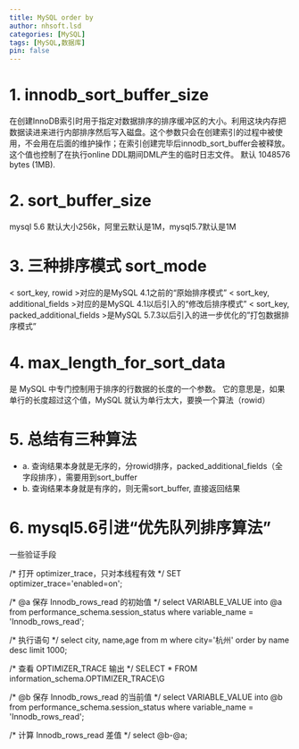 ```yaml
---
title: MySQL order by
author: nhsoft.lsd
categories: [MySQL]
tags: [MySQL,数据库]
pin: false
---
```


# 1.  innodb_sort_buffer_size
  在创建InnoDB索引时用于指定对数据排序的排序缓冲区的大小。利用这块内存把数据读进来进行内部排序然后写入磁盘。这个参数只会在创建索引的过程中被使用，不会用在后面的维护操作；在索引创建完毕后innodb_sort_buffer会被释放。
  这个值也控制了在执行online DDL期间DML产生的临时日志文件。
  默认 1048576 bytes (1MB).

# 2. sort_buffer_size
   mysql 5.6 默认大小256k，阿里云默认是1M，mysql5.7默认是1M

# 3. 三种排序模式 sort_mode
   < sort_key, rowid >对应的是MySQL 4.1之前的“原始排序模式”
   < sort_key, additional_fields >对应的是MySQL 4.1以后引入的“修改后排序模式”
   < sort_key, packed_additional_fields >是MySQL 5.7.3以后引入的进一步优化的”打包数据排序模式”


# 4. max_length_for_sort_data
   是 MySQL 中专门控制用于排序的行数据的长度的一个参数。
   它的意思是，如果单行的长度超过这个值，MySQL 就认为单行太大，要换一个算法（rowid）


# 5. 总结有三种算法
* a. 查询结果本身就是无序的，分rowid排序，packed_additional_fields（全字段排序），需要用到sort_buffer
* b. 查询结果本身就是有序的，则无需sort_buffer, 直接返回结果


# 6. mysql5.6引进“优先队列排序算法”


一些验证手段

/* 打开 optimizer_trace，只对本线程有效 */
SET optimizer_trace='enabled=on';

/* @a 保存 Innodb_rows_read 的初始值 */
select VARIABLE_VALUE into @a from  performance_schema.session_status where variable_name = 'Innodb_rows_read';

/* 执行语句 */
select city, name,age from m where city='杭州' order by name desc limit 1000;

/* 查看 OPTIMIZER_TRACE 输出 */
SELECT * FROM information_schema.OPTIMIZER_TRACE\G

/* @b 保存 Innodb_rows_read 的当前值 */
select VARIABLE_VALUE into @b from performance_schema.session_status where variable_name = 'Innodb_rows_read';

/* 计算 Innodb_rows_read 差值 */
select @b-@a;
